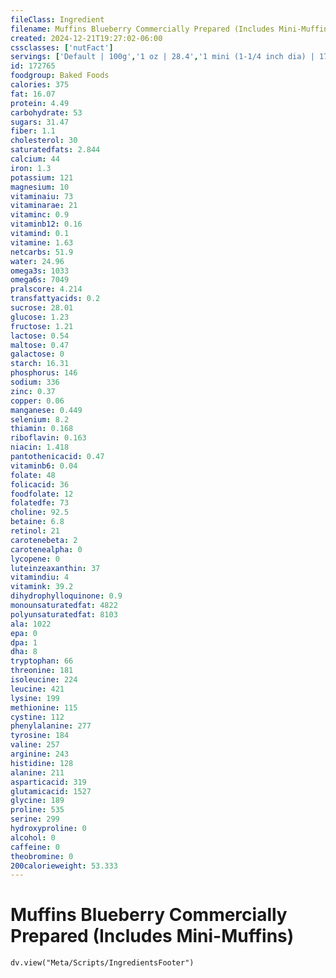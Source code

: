```yaml
---
fileClass: Ingredient
filename: Muffins Blueberry Commercially Prepared (Includes Mini-Muffins)
created: 2024-12-21T19:27:02-06:00
cssclasses: ['nutFact']
servings: ['Default | 100g','1 oz | 28.4','1 mini (1-1/4 inch dia) | 17','1 small (2-3/4 inch dia x 2 inch) | 66','1 medium | 113','1 large (3-1/4 inch dia x 2-3/4 inch) | 139','1 extra large | 168','1 muffin | 31']
id: 172765
foodgroup: Baked Foods
calories: 375
fat: 16.07
protein: 4.49
carbohydrate: 53
sugars: 31.47
fiber: 1.1
cholesterol: 30
saturatedfats: 2.844
calcium: 44
iron: 1.3
potassium: 121
magnesium: 10
vitaminaiu: 73
vitaminarae: 21
vitaminc: 0.9
vitaminb12: 0.16
vitamind: 0.1
vitamine: 1.63
netcarbs: 51.9
water: 24.96
omega3s: 1033
omega6s: 7049
pralscore: 4.214
transfattyacids: 0.2
sucrose: 28.01
glucose: 1.23
fructose: 1.21
lactose: 0.54
maltose: 0.47
galactose: 0
starch: 16.31
phosphorus: 146
sodium: 336
zinc: 0.37
copper: 0.06
manganese: 0.449
selenium: 8.2
thiamin: 0.168
riboflavin: 0.163
niacin: 1.418
pantothenicacid: 0.47
vitaminb6: 0.04
folate: 48
folicacid: 36
foodfolate: 12
folatedfe: 73
choline: 92.5
betaine: 6.8
retinol: 21
carotenebeta: 2
carotenealpha: 0
lycopene: 0
luteinzeaxanthin: 37
vitamindiu: 4
vitamink: 39.2
dihydrophylloquinone: 0.9
monounsaturatedfat: 4822
polyunsaturatedfat: 8103
ala: 1022
epa: 0
dpa: 1
dha: 8
tryptophan: 66
threonine: 181
isoleucine: 224
leucine: 421
lysine: 199
methionine: 115
cystine: 112
phenylalanine: 277
tyrosine: 184
valine: 257
arginine: 243
histidine: 128
alanine: 211
asparticacid: 319
glutamicacid: 1527
glycine: 189
proline: 535
serine: 299
hydroxyproline: 0
alcohol: 0
caffeine: 0
theobromine: 0
200calorieweight: 53.333
---
```


# Muffins Blueberry Commercially Prepared (Includes Mini-Muffins)

```dataviewjs
dv.view("Meta/Scripts/IngredientsFooter")
```